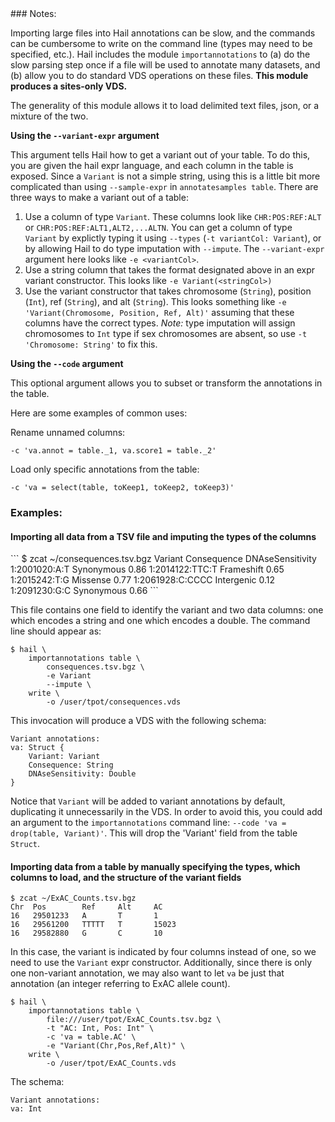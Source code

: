 <div class="cmdhead"></div>

<div class="description"></div>

<div class="synopsis"></div>

<div class="options"></div>

<div class="cmdsubsection">
### Notes:

Importing large files into Hail annotations can be slow, and the commands can be cumbersome to write on the command line (types may need to be specified, etc.).  Hail includes the module `importannotations` to (a) do the slow parsing step once if a file will be used to annotate many datasets, and (b) allow you to do standard VDS operations on these files.  **This module produces a sites-only VDS.**
 
The generality of this module allows it to load delimited text files, json, or a mixture of the two.  

**Using the `--variant-expr` argument**

This argument tells Hail how to get a variant out of your table.  To do this, you are given the hail expr language, and each column in the table is exposed.  Since a `Variant` is not a simple string, using this is a little bit more complicated than using `--sample-expr` in `annotatesamples table`.  There are three ways to make a variant out of a table:
  
  1. Use a column of type `Variant`.  These columns look like `CHR:POS:REF:ALT` or `CHR:POS:REF:ALT1,ALT2,...ALTN`.  You can get a column of type `Variant` by explictly typing it using `--types` (`-t variantCol: Variant`), or by allowing Hail to do type imputation with `--impute`.  The `--variant-expr` argument here looks like `-e <variantCol>`.  
  2. Use a string column that takes the format designated above in an expr variant constructor.  This looks like `-e Variant(<stringCol>)` 
  3. Use the variant constructor that takes chromosome (`String`), position (`Int`), ref (`String`), and alt (`String`).  This looks something like `-e 'Variant(Chromosome, Position, Ref, Alt)'` assuming that these columns have the correct types.  _Note:_ type imputation will assign chromosomes to `Int` type if sex chromosomes are absent, so use `-t 'Chromosome: String'` to fix this.  
    
**Using the `--code` argument**

This optional argument allows you to subset or transform the annotations in the table.

Here are some examples of common uses:

Rename unnamed columns:
```
-c 'va.annot = table._1, va.score1 = table._2'
```

Load only specific annotations from the table:
```
-c 'va = select(table, toKeep1, toKeep2, toKeep3)'
```
</div>

<div class="cmdsubsection">

### Examples:

<h4 class="example">Importing all data from a TSV file and imputing the types of the columns</h4> 
```
$ zcat ~/consequences.tsv.bgz
Variant             Consequence     DNAseSensitivity
1:2001020:A:T       Synonymous      0.86
1:2014122:TTC:T     Frameshift      0.65
1:2015242:T:G       Missense        0.77
1:2061928:C:CCCC    Intergenic      0.12
1:2091230:G:C       Synonymous      0.66
```

This file contains one field to identify the variant and two data columns: one which encodes a string and one which encodes a double.  The command line should appear as:

```
$ hail \
    importannotations table \
        consequences.tsv.bgz \
        -e Variant 
        --impute \
    write \
        -o /user/tpot/consequences.vds
```

This invocation will produce a VDS with the following schema:

```
Variant annotations:  
va: Struct {
    Variant: Variant
    Consequence: String
    DNAseSensitivity: Double
}
```

Notice that `Variant` will be added to variant annotations by default, duplicating it unnecessarily in the VDS.  In order to avoid this, you could add an argument to the `importannotations` command line: `--code 'va = drop(table, Variant)'`.  This will drop the 'Variant' field from the table `Struct`.

<h4>Importing data from a table by manually specifying the types, which columns to load, and the structure of the variant fields</h4>

```
$ zcat ~/ExAC_Counts.tsv.bgz
Chr  Pos        Ref     Alt     AC
16   29501233   A       T       1
16   29561200   TTTTT   T       15023
16   29582880   G       C       10

```

In this case, the variant is indicated by four columns instead of one, so we need to use the `Variant` expr constructor.  Additionally, since there is only one non-variant annotation, we may also want to let `va` be just that annotation (an integer referring to ExAC allele count).

```
$ hail \
    importannotations table \
        file:///user/tpot/ExAC_Counts.tsv.bgz \
        -t "AC: Int, Pos: Int" \
        -c 'va = table.AC' \
        -e "Variant(Chr,Pos,Ref,Alt)" \
    write \
        -o /user/tpot/ExAC_Counts.vds
```

The schema:

```
Variant annotations:  
va: Int
```

</div>